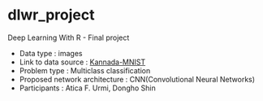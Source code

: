 # dlwr_project

Deep Learning With R - Final project
  
  - Data type : images
  - Link to data source : [Kannada-MNIST](https://www.kaggle.com/c/Kannada-MNIST/data)
  - Problem type : Multiclass classification
  - Proposed network architecture : CNN(Convolutional Neural Networks)
  - Participants : Atica F. Urmi, Dongho Shin
 
